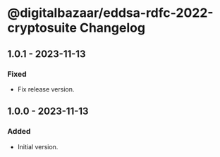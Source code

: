 # @digitalbazaar/eddsa-rdfc-2022-cryptosuite Changelog

## 1.0.1 - 2023-11-13

### Fixed
- Fix release version.

## 1.0.0 - 2023-11-13

### Added
- Initial version.
